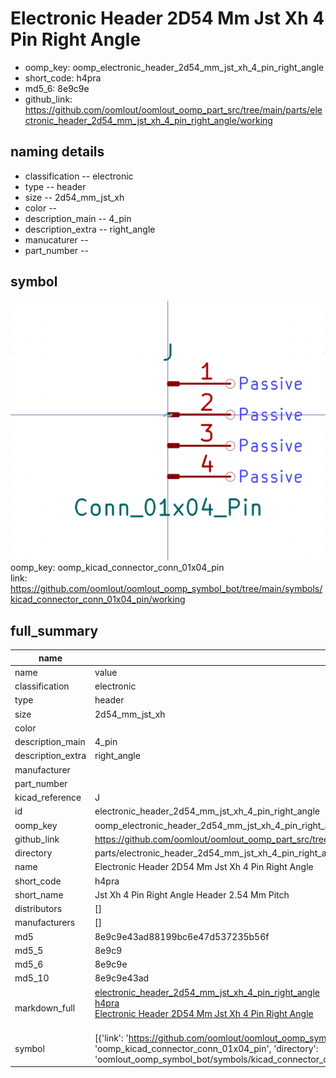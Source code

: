 # Electronic Header 2D54 Mm Jst Xh 4 Pin Right Angle

  
* oomp_key: oomp_electronic_header_2d54_mm_jst_xh_4_pin_right_angle 
* short_code: h4pra
* md5_6: 8e9c9e  
* github_link: https://github.com/oomlout/oomlout_oomp_part_src/tree/main/parts/electronic_header_2d54_mm_jst_xh_4_pin_right_angle/working  
## naming details
* classification -- electronic
* type -- header
* size -- 2d54_mm_jst_xh
* color -- 
* description_main -- 4_pin
* description_extra -- right_angle
* manucaturer -- 
* part_number -- 



## symbol

![](symbol/0/working/working_600.png)  
oomp_key: oomp_kicad_connector_conn_01x04_pin  
link: https://github.com/oomlout/oomlout_oomp_symbol_bot/tree/main/symbols/kicad_connector_conn_01x04_pin/working  


## full_summary
| name | value | 
| --- | --- | 
| name | value | 
| classification | electronic | 
| type | header | 
| size | 2d54_mm_jst_xh | 
| color |  | 
| description_main | 4_pin | 
| description_extra | right_angle | 
| manufacturer |  | 
| part_number |  | 
| kicad_reference | J | 
| id | electronic_header_2d54_mm_jst_xh_4_pin_right_angle | 
| oomp_key | oomp_electronic_header_2d54_mm_jst_xh_4_pin_right_angle | 
| github_link | https://github.com/oomlout/oomlout_oomp_part_src/tree/main/parts/electronic_header_2d54_mm_jst_xh_4_pin_right_angle/working | 
| directory | parts/electronic_header_2d54_mm_jst_xh_4_pin_right_angle | 
| name | Electronic Header 2D54 Mm Jst Xh 4 Pin Right Angle | 
| short_code | h4pra | 
| short_name | Jst Xh 4 Pin Right Angle Header 2.54 Mm Pitch | 
| distributors | [] | 
| manufacturers | [] | 
| md5 | 8e9c9e43ad88199bc6e47d537235b56f | 
| md5_5 | 8e9c9 | 
| md5_6 | 8e9c9e | 
| md5_10 | 8e9c9e43ad | 
| markdown_full | [electronic_header_2d54_mm_jst_xh_4_pin_right_angle](https://github.com/oomlout/oomlout_oomp_part_src/tree/main/parts/electronic_header_2d54_mm_jst_xh_4_pin_right_angle/working)<br>[h4pra](https://github.com/oomlout/oomlout_oomp_part_src/tree/main/parts/electronic_header_2d54_mm_jst_xh_4_pin_right_angle/working)<br>[Electronic Header 2D54 Mm Jst Xh 4 Pin Right Angle](https://github.com/oomlout/oomlout_oomp_part_src/tree/main/parts/electronic_header_2d54_mm_jst_xh_4_pin_right_angle/working)<br><br> | 
| symbol | [{'link': 'https://github.com/oomlout/oomlout_oomp_symbol_bot/tree/main/symbols/kicad_connector_conn_01x04_pin', 'oomp_key': 'oomp_kicad_connector_conn_01x04_pin', 'directory': 'oomlout_oomp_symbol_bot/symbols/kicad_connector_conn_01x04_pin//working/working.kicad_sym'}] | 
